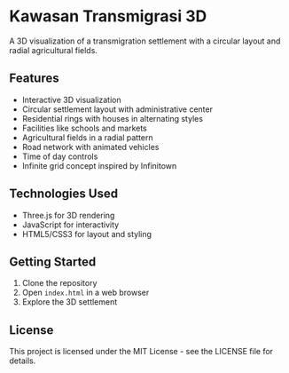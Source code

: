# Kawasan Transmigrasi 3D

A 3D visualization of a transmigration settlement with a circular layout and radial agricultural fields.

## Features

- Interactive 3D visualization
- Circular settlement layout with administrative center
- Residential rings with houses in alternating styles
- Facilities like schools and markets
- Agricultural fields in a radial pattern
- Road network with animated vehicles
- Time of day controls
- Infinite grid concept inspired by Infinitown

## Technologies Used

- Three.js for 3D rendering
- JavaScript for interactivity
- HTML5/CSS3 for layout and styling

## Getting Started

1. Clone the repository
2. Open `index.html` in a web browser
3. Explore the 3D settlement

## License

This project is licensed under the MIT License - see the LICENSE file for details. 